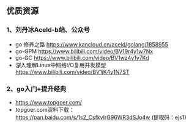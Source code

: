 ## 优质资源

### 1、刘丹冰Aceld-b站、公众号
* go 修养之路 https://www.kancloud.cn/aceld/golang/1858955
* go-GPM https://www.bilibili.com/video/BV19r4y1w7Nx
* go-GC https://www.bilibili.com/video/BV1wz4y1y7Kd
* 深入理解Linux中网络I/O复用并发模型 https://www.bilibili.com/video/BV1jK4y1N7ST

### 2、go入门+提升经典
* https://www.topgoer.com/
* topgoer.com资料下载：https://pan.baidu.com/s/1s2_CsfkvIrG96WR3dSJo4w (提取码：ejs1)

